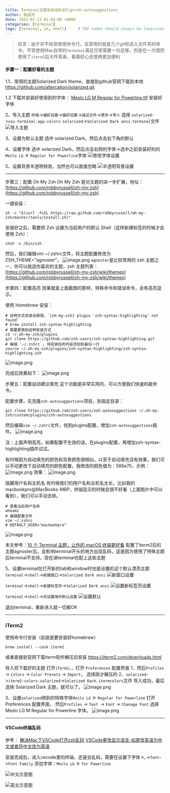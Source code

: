 ```yaml
---
title: Terminal主题及自动补全Fig+zsh-autosuggestions
author: 独孤流
date: 2022-02-13 01:04:00 +0800
categories: [terminal]
tags: [terminal, sh, shell]     # TAG names should always be lowercase
---
```


> 前言：由于并不经常使用命令行，且常用的就是几个git和进入文件夹的命令，平常使用Mac自带的`terminal`满足日常需要一句足够，但是在一次偶然使用了`iterm2`后大呼真香，看着舒心还使用更加便利

#### 步骤一：配置好看的主题
1.1、常用的主题Solarized Dark theme，直接到github官网下载到本地
https://github.com/altercation/solarized.git

1.2 下载并安装好使用到的字体：
[Meslo LG M Regular for Powerline.ttf](https://github.com/powerline/fonts/blob/master/Meslo%20Slashed/Meslo%20LG%20M%20Regular%20for%20Powerline.ttf)
安装好字体

2、导入主题
`终端`->`偏好设置`->`偏好设置`->`描述文件`->`更多`->`导入`
选择
`solarized`->`osx-terminal.app-colors-solarized`->`Solarized Dark ansi.terminal`文件
![导入主题](/assets/img/terminal/terminal1-07.webp)

3、设置为默认主题
选中 solarized Dark，然后点击右下角的默认

4、设置字体
选中 solarized Dark，然后点击右侧的字体->选中之前安装好的的`Meslo LG M Regular for Powerline`字体
![修改字体设置](/assets/img/terminal/terminal1-08.webp)

5、设置背景半透明特效，当然也可以直接忽略
![半透明背景设置](/assets/img/terminal/terminal1-09.webp)

----
步骤三：配置 Oh My Zsh
Oh My Zsh 是对主题的进一步扩展，地址：[https://github.com/robbyrussell/oh-my-zsh](https://github.com/robbyrussell/oh-my-zsh)

一键安装：

```
sh -c "$(curl -fsSL https://raw.github.com/robbyrussell/oh-my-zsh/master/tools/install.sh)"

```

安装好之后，需要把 Zsh 设置为当前用户的默认 Shell（这样新建标签的时候才会使用 Zsh）：

```
chsh -s /bin/zsh
```
然后，我们编辑vim ~/.zshrc文件，将主题配置修改为ZSH_THEME="agnoster"。
![image.png](/assets/img/terminal/terminal1-15.webp)
`agnoster`是比较常用的 zsh 主题之一，你可以挑选你喜欢的主题，zsh 主题列表：[https://github.com/robbyrussell/oh-my-zsh/wiki/themes](https://github.com/robbyrussell/oh-my-zsh/wiki/themes)

步骤四：配置高亮
效果就是上面截图的那样，特殊命令和错误命令，会有高亮显示。

使用 Homebrew 安装：

```
# 这种方式安装会报错，`[oh-my-zsh] plugin 'zsh-syntax-highlighting' not found`
# brew install zsh-syntax-highlighting
# 需要更换到这种安装方式
cd ~/.oh-my-zsh/plugins
git clone https://github.com/zsh-users/zsh-syntax-highlighting.git
# 编辑 `~/.zshrc`, 将安装后的内容添加到最后一行
source ~/.oh-my-zsh/plugins/zsh-syntax-highlighting/zsh-syntax-highlighting.zsh
```
![image.png](/assets/img/terminal/terminal1-03.png)

完成后效果如下：
![image.png](/assets/img/terminal/terminal1-00.png)

步骤五：配置自动建议填充
这个功能是非常实用的，可以方便我们快速的敲命令。

配置步骤，先克隆`zsh-autosuggestions`项目，到指定目录：

```
git clone https://github.com/zsh-users/zsh-autosuggestions ~/.oh-my-zsh/custom/plugins/zsh-autosuggestions
```
然后编辑`vim ~/.zshrc`文件，找到plugins配置，增加`zsh-autosuggestions`插件。
![image.png](/assets/img/terminal/terminal1-15.webp)

注：上面声明高亮，如果配置不生效的话，在plugins配置，再增加zsh-syntax-highlighting插件试试。

有时候因为自动填充的颜色和背景颜色很相似，以至于自动填充没有效果，我们可以手动更改下自动填充的颜色配置，我修改的颜色值为：586e75，示例：
![image.png](/assets/img/terminal/terminal1-05.webp)
效果：
![image.png](/assets/img/terminal/terminal1-06.webp)

隐藏用户名和主机名
有时候我们的用户名和主机名太长，比如我的macbookpro@MacBooks-MBP，终端显示的时候会很不好看（上面图片中可以看到），我们可以手动去除。
```
# 查看当前用户名称
whoami
# 编辑配置文件
vim ~/.zshrc
# DEFAULT_USER="macbookpro"
```
![image.png](/assets/img/terminal/terminal1-16.png)


本文参考：[10 个 Terminal 主题，让你的 macOS 终端更好看](https://sspai.com/post/53008)
配置了iterm2后的主题agnoster后，会影响terminal开头的地方出现乱码，这是因为使用了特殊主题后terminal不支持，现在讲terminal也配上这些主题




5、设置terminal在打开新的tab和window时也是设置的这个默认漂亮主题
`terminal`->`shell`->`新建窗口`->`Solarized Dark ansi`
![新窗口设置](/assets/img/terminal/terminal1-10.webp)

`terminal`->`shell`->`新建标签页`->`Solarized Dark ansi`
![设置新标签页设置](/assets/img/terminal/terminal1-11.webp)

`terminal`->`shell`->`将设置用作默认设置`
![设置默认](/assets/img/terminal/terminal1-12.webp)

退出terminal，重新进入就一切都OK

----
### iTerm2
使用命令行安装（前提是要安装好homebrew）
```
brew install --cask iterm2
```
或者直接到官网下载iterm软件解压后安装
https://iterm2.com/downloads.html

导入将下载好的主题
打开`iTerm2`，，打开 `Preferences` 配置界面
1、然后`Profiles` -> `Colors` -> `Color Presets` -> `Import`，
选择刚才解压的
2、`solarized`->`iterm2-colors-solarized`->`Solarized Dark.itermcolors`文件
导入成功，最后选择 Solarized Dark 主题，就可以了。
![image.png](/assets/img/terminal/terminal1-01.webp)

3、设置`solarized`用到的特殊字体`Meslo LG M Regular for Powerline`
打开 Preferences 配置界面，
然后`Profiles` -> `Text `-> `Font` -> `Chanage Font`
选择 Meslo LG M Regular for Powerline 字体。
![image.png](/assets/img/terminal/terminal1-02.webp)

----
#### VSCode终端乱码
参考：
[解决Mac下VSCode打开zsh乱码](https://juejin.cn/post/6844903895127293959)
[VSCode更改显示语言-如更改英语为中文或者将中文改为英语](https://blog.csdn.net/sinat_34104446/article/details/83033510)

安装完成后，进入vscode里的终端，还是会乱码，需要在设置下字体
`⌘,`->`font`->`Font Family` 添加字体：`Meslo LG M for Powerline`

![中文示意图](/assets/img/terminal/terminal1-13.webp)

![英文示意图](/assets/img/terminal/terminal1-14.webp)